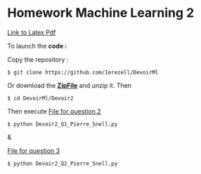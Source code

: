 # Homework Machine Learning 2
[Link to Latex Pdf](https://www.overleaf.com/read/zgkmkjnxhwxm)

To launch the **code :**

Copy the repository :
```
$ git clone https://github.com/Ierezell/DevoirMl
```
Or download the [**ZipFile**](https://github.com/Ierezell/DevoirMl/archive/master.zip) and unzip it.
Then
```
$ cd DevoirMl/Devoir2
```

Then execute
[File for question 2](https://github.com/Ierezell/DevoirMl/blob/master/Devoir2/Devoir2_Q1_Pierre_Snell.py)
```
$ python Devoir2_Q1_Pierre_Snell.py
```
&

[File for question 3](https://github.com/Ierezell/DevoirMl/blob/master/Devoir2/Devoir2_Q2_Pierre_Snell.py)
```
$ python Devoir2_Q2_Pierre_Snell.py
```
